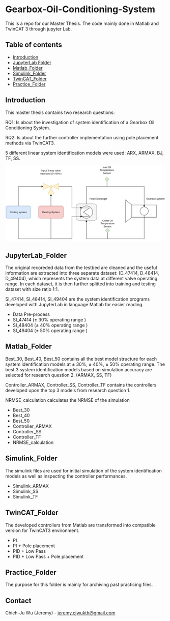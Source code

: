 # Gearbox-Oil-Conditioning-System
This is a repo for our Master Thesis. The code mainly done in Matlab and TwinCAT 3 through jupyter Lab.



## Table of contents

<!--ts-->
   * [Introduction](#Introduction)
   * [JupyterLab Folder](#JupyterLab_Folder)
   * [Matlab_Folder](#Matlab_Folder)
   * [Simulink_Folder](#Simulink_Folder)
   * [TwinCAT_Folder](#TwinCAT_Folder)
   * [Practice_Folder](#Practice_Folder)

<!--te-->

<!-- ABOUT THE PROJECT -->
## Introduction
This master thesis contains two research questions:

RQ1: Is about the investigation of system identification of a Gearbox Oil Conditioning System.

RQ2: Is about the further controller implementation using pole placement methods via TwinCAT3.

5 different linear system identification models were used: ARX, ARMAX, BJ, TF, SS.

![GOCS](https://github.com/JeremyKTH/Gearbox-Oil-Conditioning-System/blob/main/Images/GOCS.jpg)

## JupyterLab_Folder
The original recoreded data from the testbed are cleaned and the useful information are extracted into three separate dataset: (D_47414, D_48414, D_49404), which represents the system data at different valve operating range. In each dataset, it is then further splitted into training and testing dataset with size ratio 1:1.

SI_47414, SI_48414, SI_49404 are the system identification programs developed with JupyterLab in language Matlab for easier reading.

* Data Pre-process
* SI_47414 (± 30% operating range )
* SI_48404 (± 40% operating range )
* SI_49404 (± 50% operating range )

## Matlab_Folder
Best_30, Best_40, Best_50 contains all the best model structure for each system identification models at ± 30%, ± 40%, ± 50% operating range. The best 3 system identification models based on simulation accuracy are selected for research question 2. (ARMAX, SS, TF)

Controller_ARMAX, Controller_SS, Controller_TF contains the controllers developed upon the top 3 models from research question 1.

NRMSE_calculation calculates the NRMSE of the simulation

* Best_30
* Best_40
* Best_50
* Controller_ARMAX
* Controller_SS
* Controller_TF
* NRMSE_calculation

## Simulink_Folder
The simulink files are used for initial simulation of the system identification models as well as inspecting the controller performances.
* Simulink_ARMAX
* Simulink_SS
* Simulink_TF

## TwinCAT_Folder
The developed controllers from Matlab are transformed into compatible version for TwinCAT3 environment.
* PI
* PI + Pole placement
* PID + Low Pass
* PID + Low Pass + Pole placement

## Practice_Folder
The purpose for this folder is mainly for archiving past practicing files.

<!-- CONTACT -->
## Contact

Chieh-Ju Wu (Jeremy) - jeremy.cjwukth@gmail.com
